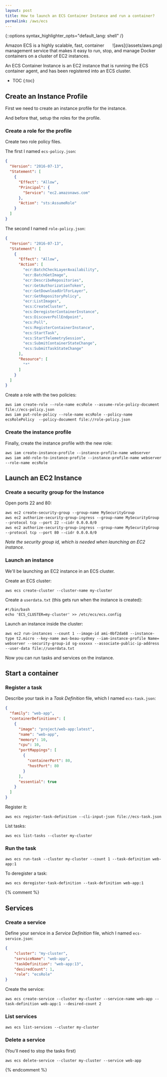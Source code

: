 ```yaml
---
layout: post
title: How to launch an ECS Container Instance and run a container?
permalink: /aws/ecs
---
```

{::options syntax_highlighter_opts="default_lang: shell" /}

<div style="float: right" markdown="1">
![aws](/assets/aws.png)
</div>

Amazon ECS is a highly scalable, fast, container management service that makes
it easy to run, stop, and manage Docker containers on a cluster of EC2
instances.

An ECS Container Instance is an EC2 instance that is running the ECS container
agent, and has been registered into an ECS cluster.

* TOC
{:toc}

## Create an Instance Profile

First we need to create an instance profile for the instance.

And before that, setup the roles for the profile.

### Create a role for the profile

Create two role policy files.

The first I named `ecs-policy.json`:

```json
{
  "Version": "2016-07-13",
  "Statement": [
    {
      "Effect": "Allow",
      "Principal": {
        "Service": "ec2.amazonaws.com"
      },
      "Action": "sts:AssumeRole"
    }
  ]
}
```

The second I named `role-policy.json`:

```json
{
  "Version": "2016-07-13",
  "Statement": [
    {
      "Effect": "Allow",
      "Action": [
        "ecr:BatchCheckLayerAvailability",
        "ecr:BatchGetImage",
        "ecr:DescribeRepositories",
        "ecr:GetAuthorizationToken",
        "ecr:GetDownloadUrlForLayer",
        "ecr:GetRepositoryPolicy",
        "ecr:ListImages",
        "ecs:CreateCluster",
        "ecs:DeregisterContainerInstance",
        "ecs:DiscoverPollEndpoint",
        "ecs:Poll",
        "ecs:RegisterContainerInstance",
        "ecs:StartTask",
        "ecs:StartTelemetrySession",
        "ecs:SubmitContainerStateChange",
        "ecs:SubmitTaskStateChange"
      ],
      "Resource": [
        "*"
      ]
    }
  ]
}
```

Create a role with the two policies:

    aws iam create-role --role-name ecsRole --assume-role-policy-document file://ecs-policy.json
    aws iam put-role-policy --role-name ecsRole --policy-name ecsRolePolicy  --policy-document file://role-policy.json

### Create the instance profile

Finally, create the instance profile with the new role:

    aws iam create-instance-profile --instance-profile-name webserver
    aws iam add-role-to-instance-profile --instance-profile-name webserver --role-name ecsRole

## Launch an EC2 Instance

### Create a security group for the Instance

Open ports 22 and 80:

    aws ec2 create-security-group --group-name MySecurityGroup
    aws ec2 authorize-security-group-ingress --group-name MySecurityGroup --protocol tcp --port 22 --cidr 0.0.0.0/0
    aws ec2 authorize-security-group-ingress --group-name MySecurityGroup --protocol tcp --port 80 --cidr 0.0.0.0/0

*Note the security group id, which is needed when launching an EC2 instance.*

### Launch an instance

We'll be launching an EC2 instance in an ECS cluster.

Create an ECS cluster:

    aws ecs create-cluster --cluster-name my-cluster

Create a `userdata.txt` (this gets run when the instance is created):

    #!/bin/bash
    echo 'ECS_CLUSTER=my-cluster' >> /etc/ecs/ecs.config

Launch an instance inside the cluster:

    aws ec2 run-instances --count 1 --image-id ami-0bf2da68 --instance-type t2.micro --key-name aws-beau-sydney --iam-instance-profile Name= webserver --security-group-id sg-xxxxxx --associate-public-ip-address --user-data file://userdata.txt

Now you can run tasks and services on the instance.

## Start a container

### Register a task

Describe your task in a *Task Definition* file, which I named `ecs-task.json`:

```json
{
  "family": "web-app",
  "containerDefinitions": [
    {
      "image": "project/web-app:latest",
      "name": "web-app",
      "memory": 10,
      "cpu": 10,
      "portMappings": [
        {
          "containerPort": 80,
          "hostPort": 80
        }
      ],
      "essential": true
    }
  ]
}
```

Register it:

    aws ecs register-task-definition --cli-input-json file://ecs-task.json

List tasks:

    aws ecs list-tasks --cluster my-cluster

### Run the task

    aws ecs run-task --cluster my-cluster --count 1 --task-definition web-app:1

To deregister a task:

    aws ecs deregister-task-definition --task-definition web-app:1

{% comment %}

## Services

### Create a service

Define your service in a *Service Definition* file, which I named `ecs-service.json`:

```json
{
    "cluster": "my-cluster",
    "serviceName": "web-app",
    "taskDefinition": "web-app:13",
    "desiredCount": 1,
    "role": "ecsRole"
}
```

Create the service:

    aws ecs create-service --cluster my-cluster --service-name web-app --task-definition web-app:1 --desired-count 2

### List services

    aws ecs list-services --cluster my-cluster

### Delete a service

(You'll need to stop the tasks first)

    aws ecs delete-service --cluster my-cluster --service web-app
{% endcomment %}
